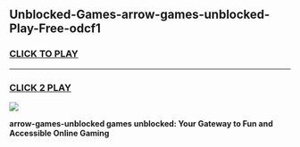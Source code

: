 
## Unblocked-Games-arrow-games-unblocked-Play-Free-odcf1
<h3>
<a href="https://premium76.site?title=arrow-games-unblocked&ref=23A">CLICK TO PLAY</a></h3>
<hr>

<h3>
<a href="https://premium76.site?title=arrow-games-unblocked&ref=23A">CLICK 2 PLAY</a>
  
</h3>

<a href="https://premium76.site?title=arrow-games-unblocked&ref=23A"><img src="https://clearcache.store/games.png"></a>


**arrow-games-unblocked games unblocked: Your Gateway to Fun and Accessible Online Gaming**
